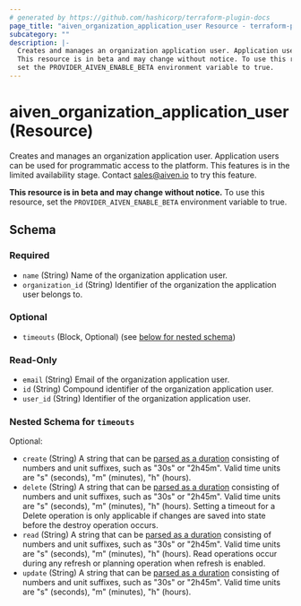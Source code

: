 ```yaml
---
# generated by https://github.com/hashicorp/terraform-plugin-docs
page_title: "aiven_organization_application_user Resource - terraform-provider-aiven"
subcategory: ""
description: |-
  Creates and manages an organization application user. Application users can be used for programmatic access to the platform. This features is in the limited availability stage. Contact sales@aiven.io to try this feature.
  This resource is in beta and may change without notice. To use this resource,
  set the PROVIDER_AIVEN_ENABLE_BETA environment variable to true.
---
```


# aiven_organization_application_user (Resource)

Creates and manages an organization application user. Application users can be used for programmatic access to the platform. This features is in the limited availability stage. Contact sales@aiven.io to try this feature.

**This resource is in beta and may change without notice.** To use this resource, 
set the `PROVIDER_AIVEN_ENABLE_BETA` environment variable to true.



<!-- schema generated by tfplugindocs -->
## Schema

### Required

- `name` (String) Name of the organization application user.
- `organization_id` (String) Identifier of the organization the application user belongs to.

### Optional

- `timeouts` (Block, Optional) (see [below for nested schema](#nestedblock--timeouts))

### Read-Only

- `email` (String) Email of the organization application user.
- `id` (String) Compound identifier of the organization application user.
- `user_id` (String) Identifier of the organization application user.

<a id="nestedblock--timeouts"></a>
### Nested Schema for `timeouts`

Optional:

- `create` (String) A string that can be [parsed as a duration](https://pkg.go.dev/time#ParseDuration) consisting of numbers and unit suffixes, such as "30s" or "2h45m". Valid time units are "s" (seconds), "m" (minutes), "h" (hours).
- `delete` (String) A string that can be [parsed as a duration](https://pkg.go.dev/time#ParseDuration) consisting of numbers and unit suffixes, such as "30s" or "2h45m". Valid time units are "s" (seconds), "m" (minutes), "h" (hours). Setting a timeout for a Delete operation is only applicable if changes are saved into state before the destroy operation occurs.
- `read` (String) A string that can be [parsed as a duration](https://pkg.go.dev/time#ParseDuration) consisting of numbers and unit suffixes, such as "30s" or "2h45m". Valid time units are "s" (seconds), "m" (minutes), "h" (hours). Read operations occur during any refresh or planning operation when refresh is enabled.
- `update` (String) A string that can be [parsed as a duration](https://pkg.go.dev/time#ParseDuration) consisting of numbers and unit suffixes, such as "30s" or "2h45m". Valid time units are "s" (seconds), "m" (minutes), "h" (hours).
